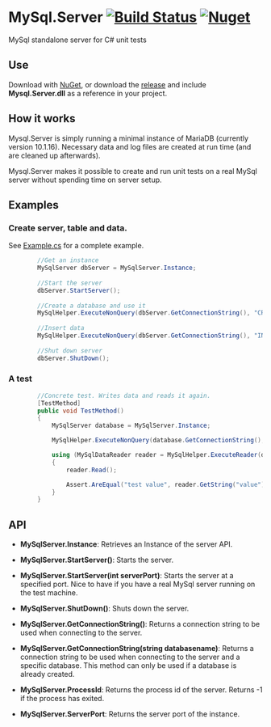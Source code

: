# MySql.Server [![Build Status](https://travis-ci.org/stumpdk/MySql.Server.svg?branch=master)](https://travis-ci.org/stumpdk/MySql.Server) [![Nuget](https://buildstats.info/nuget/mysql.server)](http://nuget.org/packages/MySql.Server)

MySql standalone server for C# unit tests

## Use
Download with [NuGet](https://www.nuget.org/packages/MySql.Server/), or download the [release](https://github.com/stumpdk/Mysql.Server/releases) and include **Mysql.Server.dll** as a reference in your project.

## How it works
Mysql.Server is simply running a minimal instance of MariaDB (currently version 10.1.16). Necessary data and log files are created at run time (and are cleaned up afterwards).

Mysql.Server makes it possible to create and run unit tests on a real MySql server without spending time on server setup.

## Examples

### Create server, table and data.
See [Example.cs](https://github.com/stumpdk/MySql.Server/blob/master/MySql.Server.Tests/Examples/Example.cs) for a complete example.
```c#
        //Get an instance
        MySqlServer dbServer = MySqlServer.Instance;
        
        //Start the server
        dbServer.StartServer();
        
        //Create a database and use it
        MySqlHelper.ExecuteNonQuery(dbServer.GetConnectionString(), "CREATE DATABASE testserver; USE testserver;");
        
        //Insert data
        MySqlHelper.ExecuteNonQuery(dbServer.GetConnectionString(), "INSERT INTO testTable (`id`, `value`) VALUES (2, 'test value')"); 
        
        //Shut down server
        dbServer.ShutDown();
```

### A test
```c#
        //Concrete test. Writes data and reads it again.
        [TestMethod]
        public void TestMethod()
        {
            MySqlServer database = MySqlServer.Instance;

            MySqlHelper.ExecuteNonQuery(database.GetConnectionString(), "INSERT INTO testTable (`id`, `value`) VALUES (2, 'test value')");

            using (MySqlDataReader reader = MySqlHelper.ExecuteReader(database.GetConnectionString(), "SELECT * FROM testTable WHERE id = 2"))
            {
                reader.Read();

                Assert.AreEqual("test value", reader.GetString("value"), "Inserted and read string should match");
            }
        }
```

## API
* **MySqlServer.Instance**: Retrieves an Instance of the server API.

* **MySqlServer.StartServer()**: Starts the server.

* **MySqlServer.StartServer(int serverPort)**: Starts the server at a specified port. Nice to have if you have a real MySql server running on the test machine.

* **MySqlServer.ShutDown()**: Shuts down the server.

* **MySqlServer.GetConnectionString()**: Returns a connection string to be used when connecting to the server.

* **MySqlServer.GetConnectionString(string databasename)**: Returns a connection string to be used when connecting to the server and a specific database. This method can only be used if a database is already created.

* **MySqlServer.ProcessId**: Returns the process id of the server. Returns -1 if the process has exited.

* **MySqlServer.ServerPort**: Returns the server port of the instance.

